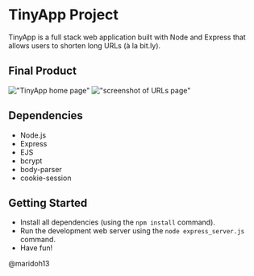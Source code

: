 # TinyApp Project

TinyApp is a full stack web application built with Node and Express that allows users to shorten long URLs (à la bit.ly).

## Final Product

!["TinyApp home page"](#)
!["screenshot of URLs page"](#)

## Dependencies

- Node.js
- Express
- EJS
- bcrypt
- body-parser
- cookie-session

## Getting Started

- Install all dependencies (using the `npm install` command).
- Run the development web server using the `node express_server.js` command.
- Have fun!



@maridoh13